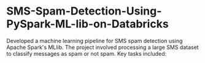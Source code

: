 # SMS-Spam-Detection-Using-PySpark-ML-lib-on-Databricks
Developed a machine learning pipeline for SMS spam detection using Apache Spark's MLlib. The project involved processing a large SMS dataset to classify messages as spam or not spam. Key tasks included:
